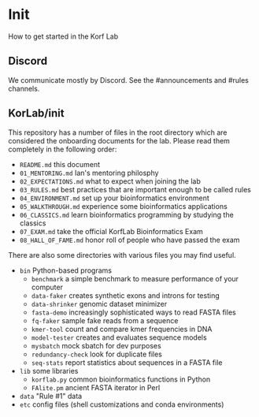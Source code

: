 Init
====

How to get started in the Korf Lab

## Discord ##

We communicate mostly by Discord. See the #announcements and #rules channels.

## KorLab/init ##

This repository has a number of files in the root directory which are
considered the onboarding documents for the lab. Please read them completely in
the following order:

- `README.md` this document
- `01_MENTORING.md` Ian's mentoring philosphy
- `02_EXPECTATIONS.md` what to expect when joining the lab
- `03_RULES.md` best practices that are important enough to be called rules
- `04_ENVIRONMENT.md` set up your bioinformatics environment
- `05_WALKTHROUGH.md` experience some bioinformatics applications
- `06_CLASSICS.md` learn bioinformatics programming by studying the classics
- `07_EXAM.md` take the official KorfLab Bioinformatics Exam
- `08_HALL_OF_FAME.md` honor roll of people who have passed the exam

There are also some directories with various files you may find useful.

- `bin` Python-based programs
	- `benchmark` a simple benchmark to measure performance of your computer
	- `data-faker` creates synthetic exons and introns for testing
	- `data-shrinker` genomic dataset minimizer
	- `fasta-demo` increasingly sophisticated ways to read FASTA files
	- `fq-faker` sample fake reads from a sequence
	- `kmer-tool` count and compare kmer frequencies in DNA
	- `model-tester` creates and evaluates sequence models
	- `mysbatch` mock sbatch for dev purposes
	- `redundancy-check` look for duplicate files
	- `seq-stats` report statistics about sequences in a FASTA file
- `lib` some libraries
	- `korflab.py` common bioinformatics functions in Python
	- `FAlite.pm` ancient FASTA iterator in Perl
- `data` "Rule #1" data
- `etc` config files (shell customizations and conda environments)
